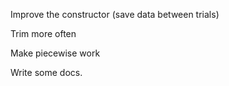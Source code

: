 Improve the constructor (save data between trials)

Trim more often

Make piecewise work

Write some docs.
